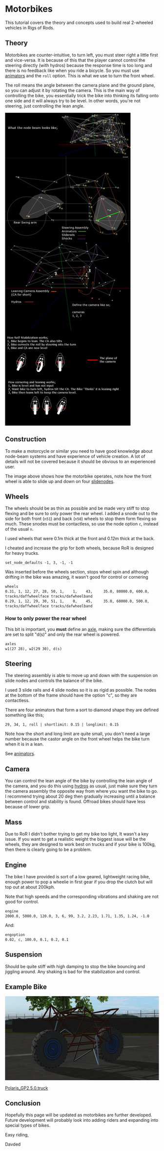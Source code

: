 Motorbikes
============



This tutorial covers the theory and concepts used to build real 2-wheeled vehicles in Rigs of Rods.

## Theory

Motorbikes are counter-intuitive, to turn left, you must steer right a little first and vice-versa. It is because of this that the player cannot control the steering directly (with hydros) because the response time is too long and there is no feedback like when you ride a bicycle. So you must use [animators](fileformat-truck.md#animators) and the `roll` option. This is what we use to turn the front wheel.

The roll means the angle between the camera plane and the ground plane, so you can adjust it by rotating the camera. This is the main way of controlling the bike, you essentially trick the bike into thinking its falling onto one side and it will always try to be level. In other words, you're not steering, just controlling the lean angle.

![motorbike](../images/motorbike-scheme.png)

## Construction
To make a motorcycle or similar you need to have good knowledge about node-beam systems and have experience of vehicle creation. A lot of details will not be covered because it should be obvious to an experienced user.

The image above shows how the motorbike operates, note how the front wheel is able to slide up and down on four [slidenodes](fileformat-truck.md#slide-nodes).


## Wheels
The wheels should be as thin as possible and be made very stiff to stop flexing and be sure to only power the rear wheel. I added a snode out to the side for both front (`n51`) and back (`n50`) wheels to stop them form flexing so much. These snodes must be contactless, so use the node option `c`, instead of the usual `n`.

I used wheels that were 0.1m thick at the front and 0.12m thick at the back.

I cheated and increase the grip for both wheels, because RoR is designed for heavy trucks.

```
set_node_defaults -1, 3, -1, -1
```

Was inserted before the wheels section, stops wheel spin and although drifting in the bike was amazing, it wasn't good for control or cornering

```
wheels
0.31, 1, 12, 27, 28, 50, 1,    1,	 43, 	 35.0, 80000.0, 600.0, tracks/daffwheelface tracks/dafwheelband
0.29, 1, 12, 29, 30, 51, 1,    0,	 45, 	 35.0, 60000.0, 500.0, tracks/daffwheelface tracks/dafwheelband 
```


### How to only power the rear wheel

This bit is important, you **must** define an [axle](fileformat-truck.md#axles),
making sure the differentials are set to split "d(s)" and only the rear wheel is powered.
```
axles
w1(27 28), w2(29 30), d(s)
```


## Steering

The steering assembly is able to move up and down with the suspension on slide nodes and controls the balance of the bike.

I used 3 slide rails and 4 slide nodes so it is as rigid as possible. The nodes at the bottom of the frame should have the option "c", so they are contactless.

There are four animators that form a sort to diamond shape they are defined something like this;
```
29, 34, 1, roll | shortlimit: 0.15 | longlimit: 0.15
```

Note how the short and long limit are quite small, you don't need a large number because the castor angle on the front wheel helps the bike turn when it is in a lean.

See [animators](fileformat-truck.md#animators).

## Camera

You can control the lean angle of the bike by controlling the lean angle of the camera, and you do this using [hydros](fileformat-truck.md#hydros) as usual, just make sure they turn the camera assembly the opposite way from where you want the bike to go. I recommend trying about 20 deg then gradually increasing until a balance between control and stability is found. Offroad bikes should have less because of lower grip.

## Mass

Due to RoR I didn't bother trying to get my bike too light, It wasn't a key issue. 
If you want to get a realistic weight the biggest issue will be the wheels, 
they are designed to work best on trucks and if your bike is 100kg, then there is clearly going to be a problem.

## Engine

The bike I have provided is sort of a low geared, lightweight racing bike, enough power to pop a wheelie in first gear if you drop the clutch but will top out at about 200kph.

Note that high speeds and the corresponding vibrations and shaking are not good for control.

```
engine
2000.0, 5000.0, 120.0, 3, 6, 99, 3.2, 2.23, 1.71, 1.35, 1.24, -1.0
```

And: 
```
engoption
0.02, c, 100.0, 0.1, 0.2, 0.1
```

## Suspension

Should be quite stiff with high damping to stop the bike bouncing and jiggling around. Any shaking is bad for the stabilization and control.

## Example Bike

![motorbike-example-ingame](../images/motorbike-example-ingame.png)

[Polaris_GP2.5.0.truck](../download/Polaris_GP2.5.0.truck)


## Conclusion

Hopefully this page will be updated as motorbikes are further developed.
Future development will probably look into adding riders and expanding into special types of bikes.

Easy riding,

Davded

